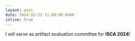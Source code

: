 ```yaml
---
layout: post
date: 2024-02-23 11:00:00-0400
inline: true
---
```


I will serve as artifact evaluation committee for <strong>ISCA 2024</strong>!